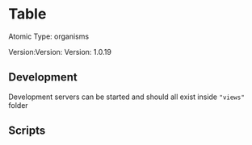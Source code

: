 # Table

Atomic Type: organisms

Version:Version: Version: 1.0.19






## Development

Development servers can be started and should all exist inside `"views"` folder

## Scripts
